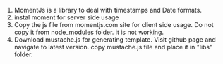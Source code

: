 
1. MomentJs is a library to deal with timestamps and Date formats.
2. instal moment for server side usage
3. Copy the js file from momentjs.com site for client side usage. Do not copy it from node_modules folder. it is not working.
4. Download mustache.js for generating template.
Visit github page and navigate to latest version. copy mustache.js file and place it in "libs" folder.   